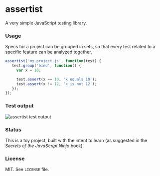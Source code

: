 # assertist

A very simple JavaScript testing library.

### Usage

Specs for a project can be grouped in sets, so that every test related to a
specific feature can be analyzed together.

~~~javascript
assertist('my_project.js', function(test) {
   test.group('bind', function() {
     var x = 10;

     test.assert(x == 10, 'x equals 10');
     test.assert(x != 12, 'x is not 12');
   });
});
~~~

### Test output

![assertist test output](https://cloud.githubusercontent.com/assets/613784/5038414/4ed6d0a0-6b77-11e4-8eb0-dae8ecc2ae99.png)

### Status

This is a toy project, built with the intent to learn (as suggested in the
_Secrets of the JavaScript Ninja_ book).

### License

MIT. See `LICENSE` file.
